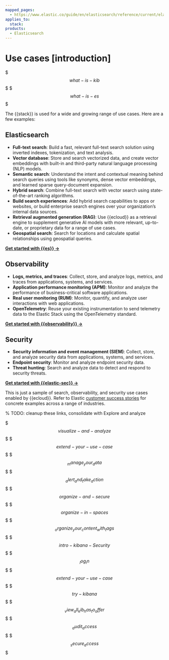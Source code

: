 ```yaml
---
mapped_pages:
  - https://www.elastic.co/guide/en/elasticsearch/reference/current/elasticsearch-intro-what-is-es.html
applies_to:
  stack:
products:
  - Elasticsearch
---
```


# Use cases [introduction]
$$$what-is-kib$$$
$$$what-is-es$$$

The {{stack}} is used for a wide and growing range of use cases. Here are a few examples:

## Elasticsearch

- **Full-text search**: Build a fast, relevant full-text search solution using inverted indexes, tokenization, and text analysis.
- **Vector database**: Store and search vectorized data, and create vector embeddings with built-in and third-party natural language processing (NLP) models.
- **Semantic search**: Understand the intent and contextual meaning behind search queries using tools like synonyms, dense vector embeddings, and learned sparse query-document expansion.
- **Hybrid search**: Combine full-text search with vector search using state-of-the-art ranking algorithms.
- **Build search experiences**: Add hybrid search capabilities to apps or websites, or build enterprise search engines over your organization’s internal data sources.
- **Retrieval augmented generation (RAG)**: Use {{ecloud}} as a retrieval engine to supplement generative AI models with more relevant, up-to-date, or proprietary data for a range of use cases.
- **Geospatial search**: Search for locations and calculate spatial relationships using geospatial queries.

[**Get started with {{es}} →**](../solutions/search/get-started.md)

## Observability

- **Logs, metrics, and traces**: Collect, store, and analyze logs, metrics, and traces from applications, systems, and services.
- **Application performance monitoring (APM)**: Monitor and analyze the performance of business-critical software applications.
- **Real user monitoring (RUM)**: Monitor, quantify, and analyze user interactions with web applications.
- **OpenTelemetry**: Reuse your existing instrumentation to send telemetry data to the Elastic Stack using the OpenTelemetry standard.

[**Get started with {{observability}} →**](../solutions/observability/get-started.md)

## Security

- **Security information and event management (SIEM)**: Collect, store, and analyze security data from applications, systems, and services.
- **Endpoint security**: Monitor and analyze endpoint security data.
- **Threat hunting**: Search and analyze data to detect and respond to security threats.

[**Get started with {{elastic-sec}} →**](../solutions/security/get-started.md)

This is just a sample of search, observability, and security use cases enabled by {{ecloud}}. Refer to Elastic [customer success stories](https://www.elastic.co/customers/success-stories) for concrete examples across a range of industries.

% TODO: cleanup these links, consolidate with Explore and analyze

$$$visualize-and-analyze$$$
$$$extend-your-use-case$$$
$$$_manage_your_data$$$
$$$_alert_and_take_action$$$
$$$organize-and-secure$$$
$$$organize-in-spaces$$$
$$$_organize_your_content_with_tags$$$
$$$intro-kibana-Security$$$
$$$_log_in$$$
$$$extend-your-use-case$$$
$$$try-kibana$$$
$$$_view_all_kib_has_to_offer$$$
$$$_audit_access$$$
$$$_secure_access$$$
